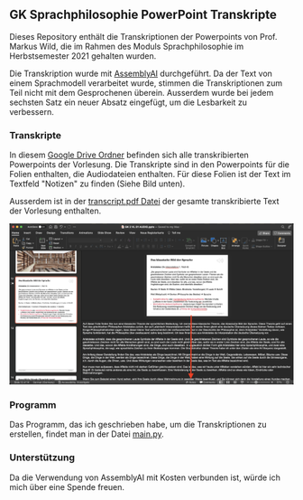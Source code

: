 ## GK Sprachphilosophie PowerPoint Transkripte

Dieses Repository enthält die Transkriptionen der Powerpoints von Prof. Markus Wild,
die im Rahmen des Moduls Sprachphilosophie im Herbstsemester 2021 gehalten wurden. 

Die Transkription wurde mit [AssemblyAI](https://www.assemblyai.com) durchgeführt. 
Da der Text von einem Sprachmodell verarbeitet wurde, stimmen die Transkriptionen zum Teil nicht mit dem Gesprochenen überein.
Ausserdem wurde bei jedem sechsten Satz ein neuer Absatz eingefügt, um die Lesbarkeit zu verbessern.

### Transkripte

In diesem [Google Drive Ordner](https://drive.google.com/drive/folders/1bCUJR_EMPyfwJNEGyCe91D4mwbNaQ1YA?usp=share_link) 
befinden sich alle transkribierten Powerpoints der Vorlesung. 
Die Transkripte sind in den Powerpoints für die Folien enthalten, die Audiodateien enthalten. 
Für diese Folien ist der Text im Textfeld "Notizen" zu finden (Siehe Bild unten). 

Ausserdem ist in der [transcript.pdf Datei](Transcript/transcript.pdf) der gesamte transkribierte Text der Vorlesung enthalten.

![Powerpoint Notizen](pptx_notes_screenshot.png)
### Programm
Das Programm, das ich geschrieben habe, um die Transkriptionen zu erstellen, findet man in der Datei [main.py](main.py).

### Unterstützung
Da die Verwendung von AssemblyAI mit Kosten verbunden ist, würde ich mich über eine Spende freuen.